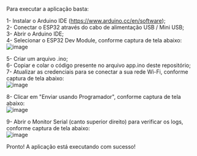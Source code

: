 Para executar a aplicação basta:  

1- Instalar o Arduino IDE (https://www.arduino.cc/en/software);  
2- Conectar o ESP32 através do cabo de alimentação USB / Mini USB;  
3- Abrir o Arduino IDE;  
4- Selecionar o ESP32 Dev Module, conforme captura de tela abaixo:  
![image](https://github.com/user-attachments/assets/f0f2b02b-ef92-418e-9be2-4491f61a6f88)

5- Criar um arquivo .ino;  
6- Copiar e colar o código presente no arquivo app.ino deste repositório;  
7- Atualizar as credenciais para se conectar a sua rede Wi-Fi, conforme captura de tela abaixo:  
![image](https://github.com/user-attachments/assets/ca169b71-c477-4cac-9a22-3bec120af7c3)

8- Clicar em "Enviar usando Programador", conforme captura de tela abaixo:  
![image](https://github.com/user-attachments/assets/64701f01-d319-45fd-a991-aa2ef7eb7717)

9- Abrir o Monitor Serial (canto superior direito) para verificar os logs, conforme captura de tela abaixo:  
![image](https://github.com/user-attachments/assets/50e72544-cbd5-4eef-9679-c1dcc6109557)

Pronto! A aplicação está executando com sucesso!
